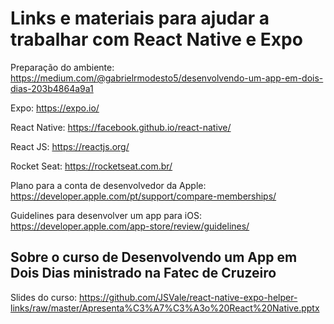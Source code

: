 # Links e materiais para ajudar a trabalhar com React Native e Expo

Preparação do ambiente: https://medium.com/@gabrielrmodesto5/desenvolvendo-um-app-em-dois-dias-203b4864a9a1

Expo: https://expo.io/

React Native: https://facebook.github.io/react-native/

React JS: https://reactjs.org/

Rocket Seat: https://rocketseat.com.br/

Plano para a conta de desenvolvedor da Apple: https://developer.apple.com/pt/support/compare-memberships/

Guidelines para desenvolver um app para iOS: https://developer.apple.com/app-store/review/guidelines/

## Sobre o curso de **Desenvolvendo um App em Dois Dias** ministrado na Fatec de Cruzeiro

Slides do curso: https://github.com/JSVale/react-native-expo-helper-links/raw/master/Apresenta%C3%A7%C3%A3o%20React%20Native.pptx
